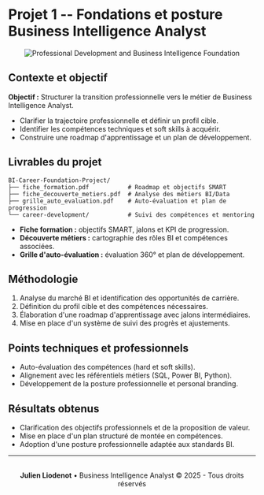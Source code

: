 # Projet 1 -- Fondations et posture Business Intelligence Analyst

<div align="center">
<img src="https://images.unsplash.com/photo-1507003211169-0a1dd7228f2d?w=800&h=300&fit=crop" alt="Professional Development and Business Intelligence Foundation" />
</div>

## Contexte et objectif

**Objectif :** Structurer la transition professionnelle vers le métier
de Business Intelligence Analyst.
- Clarifier la trajectoire professionnelle et définir un profil cible.
- Identifier les compétences techniques et soft skills à acquérir.
- Construire une roadmap d'apprentissage et un plan de développement.

## Livrables du projet

    BI-Career-Foundation-Project/
    ├── fiche_formation.pdf           # Roadmap et objectifs SMART
    ├── fiche_decouverte_metiers.pdf  # Analyse des métiers BI/Data
    ├── grille_auto_evaluation.pdf    # Auto-évaluation et plan de progression
    └── career-development/           # Suivi des compétences et mentoring

-   **Fiche formation :** objectifs SMART, jalons et KPI de
    progression.
-   **Découverte métiers :** cartographie des rôles BI et compétences
    associées.
-   **Grille d'auto-évaluation :** évaluation 360° et plan de
    développement.

## Méthodologie

1.  Analyse du marché BI et identification des opportunités de
    carrière.
2.  Définition du profil cible et des compétences nécessaires.
3.  Élaboration d'une roadmap d'apprentissage avec jalons
    intermédiaires.
4.  Mise en place d'un système de suivi des progrès et ajustements.

## Points techniques et professionnels

-   Auto-évaluation des compétences (hard et soft skills).
-   Alignement avec les référentiels métiers (SQL, Power BI, Python).
-   Développement de la posture professionnelle et personal branding.

## Résultats obtenus

-   Clarification des objectifs professionnels et de la proposition de
    valeur.
-   Mise en place d'un plan structuré de montée en compétences.
-   Adoption d'une posture professionnelle adaptée aux standards BI.

---
<div align="center">
  <br/>
  <strong>Julien Liodenot</strong> • Business Intelligence Analyst
  © 2025 - Tous droits réservés
</div>
